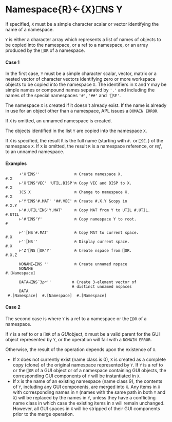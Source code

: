 




<h1 class="heading"><span class="name">Namespace</span><span class="command">{R}←{X}⎕NS Y</span></h1>

If specified, `X` must be a simple character scalar or vector identifying the name of a namespace.


`Y` is either a character array which represents a list of names of objects to be copied into the namespace, or a ref to a namespace, or  an array produced by the `⎕OR` of a namespace.

#### Case 1


In the first case, `Y` must be a simple character scalar, vector, matrix or a nested vector of character vectors identifying zero or more workspace objects to be copied into the namespace `X`.  The identifiers in `X` and `Y` may be simple names or compound names separated by `'.'` and including the names of the special namespaces `'#'`, `'##'` and `'⎕SE'`.


The namespace `X` is created if it doesn't already exist.  If the name is already in use for an object other than a namespace, APL issues a `DOMAIN ERROR`.


If `X` is omitted, an unnamed namespace is created.


The objects identified in the list `Y` are copied into the namespace `X`.


If `X` is specified, the result `R` is the full name (starting with `#.` or `⎕SE.`) of the namespace `X`. If `X` is omitted, the result `R` is a namespace reference, or *ref*, to an unnamed namespace.


#### Examples
```apl
      +'X'⎕NS''               ⍝ Create namespace X.
#.X
      ⊢'X'⎕NS'VEC' 'UTIL.DISP'⍝ Copy VEC and DISP to X.
#.X
      )CS X                   ⍝ Change to namespace X.
#.X
      ⊢'Y'⎕NS'#.MAT' '##.VEC' ⍝ Create #.X.Y &copy in
#.X.Y
      ⊢'#.UTIL'⎕NS'Y.MAT'     ⍝ Copy MAT from Y to UTIL #.UTIL.
#.UTIL
      ⊢'#'⎕NS'Y'              ⍝ Copy namespace Y to root.
#

```
```apl
      ⊢''⎕NS'#.MAT'           ⍝ Copy MAT to current space.
#.X
      ⊢''⎕NS''                ⍝ Display current space.
#.X
      ⊢'Z'⎕NS ⎕OR'Y'          ⍝ Create nspace from ⎕OR.
#.X.Z
```
```apl
      NONAME←⎕NS ''           ⍝ Create unnamed nspace
      NONAME
#.[Namespace]
```
```apl
      DATA←⎕NS¨3⍴⊂''         ⍝ Create 3-element vector of
                             ⍝ distinct unnamed nspaces
      DATA
 #.[Namespace]  #.[Namespace]  #.[Namespace]
```

#### Case 2


The second case is where `Y` is a ref to a namespace or the `⎕OR` of a namespace.


If `Y` is a ref to or a `⎕OR` of a *GUI*object, `X` must be a valid parent for the GUI object represented by `Y`, or the operation will fail with a `DOMAIN ERROR`.


Otherwise, the result of the operation depends upon the existence of `X`.

- If `X` does not currently exist (name class is 0), `X` is created as a complete copy (clone) of the original namespace represented by `Y`. If `Y` is a ref to or the `⎕OR` of a GUI object or of a namespace containing GUI objects, the corresponding GUI components of `Y` will be instantiated in `X`.
- If `X` is the name of an existing namespace (name class 9), the contents of `Y`, including any GUI components, are merged into `X`. Any items in `X` with corresponding names in `Y` (names with the same path in both `Y` and `X`) will be replaced by the names in `Y`, unless they have a conflicting name class in which case the existing items in `X` will remain unchanged. However, all GUI spaces in `X` will be stripped of their GUI components prior to the merge operation.

